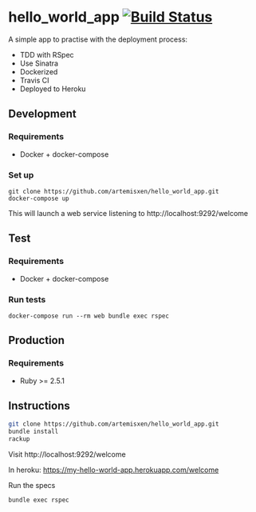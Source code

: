 # hello_world_app [![Build Status](https://travis-ci.com/artemisxen/hello_world_app.svg?branch=master)](https://travis-ci.com/artemisxen/hello_world_app)

A simple app to practise with the deployment process:
- TDD with RSpec
- Use Sinatra
- Dockerized
- Travis CI
- Deployed to Heroku

## Development

### Requirements

- Docker + docker-compose

### Set up

```
git clone https://github.com/artemisxen/hello_world_app.git
docker-compose up
```

This will launch a web service listening to http://localhost:9292/welcome


## Test

### Requirements

- Docker + docker-compose

### Run tests

```
docker-compose run --rm web bundle exec rspec
```

## Production

### Requirements

- Ruby >= 2.5.1


## Instructions
``` bash
git clone https://github.com/artemisxen/hello_world_app.git
bundle install
rackup
```

Visit http://localhost:9292/welcome

In heroku:
https://my-hello-world-app.herokuapp.com/welcome

Run the specs
``` bash
bundle exec rspec
```
